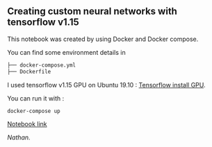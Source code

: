 Creating custom neural networks with tensorflow v1.15
-----------------------------------------------------

This notebook was created by using Docker and Docker compose.

You can find some environment details in 
```bash
├── docker-compose.yml
├── Dockerfile
```

I used tensorflow v1.15 GPU on Ubuntu 19.10 : [Tensorflow install GPU](https://www.tensorflow.org/install/gpu).

You can run it with : 
```bash
docker-compose up
```

[Notebook link](Creating-NN-tensorflow-1_15.ipynb)


*Nathan.*